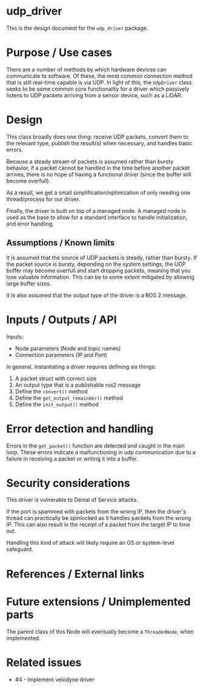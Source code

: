 udp_driver
===============

This is the design document for the `udp_driver` package.


# Purpose / Use cases
<!-- Required -->
<!-- Things to consider:
    - Why did we implement this feature? -->

There are a number of methods by which hardware devices can communicate to software.
Of these, the most common connection method that is still real-time capable is via UDP.
In light of this, the `UdpDriver` class seeks to be some common core functionality for
a driver which passively listens to UDP packets arriving from a sensor device, such as
a LiDAR.

# Design
<!-- Required -->
<!-- Things to consider:
    - How does it work? -->

This class broadly does one thing: receive UDP packets, convert them to the relevant type,
publish the result(s) when necessary, and handles basic errors.

Because a steady stream of packets is assumed rather than bursty behavior, if a packet
cannot be handled in the time before another packet arrives, there is no hope of having
a functional driver (since the buffer will become overfull).

As a result, we get a small simplification/optimization of only needing one thread/process for
our driver.

Finally, the driver is built on top of a managed node. A managed node is
used as the base to allow for a standard interface to handle initialization, and error handling.


## Assumptions / Known limits
<!-- Required -->

It is assumed that the source of UDP packets is steady, rather than bursty.
If the packet source is bursty, depending on the system settings, the UDP buffer may
become overfull and start dropping packets, meaning that you lose valuable information.
This can be to some extent mitigated by allowing large buffer sizes.

It is also assumed that the output type of the driver is a ROS 2 message.

# Inputs / Outputs / API
<!-- Required -->
<!-- Things to consider:
    - How do you use the package / API? -->
    
    
Inputs:

- Node parameters (Node and topic names)
- Connection parameters (IP and Port)


In general, instantiating a driver requires defining six things:

1. A packet struct with correct size
2. An output type that is a publishable ros2 message
3. Define the `convert()` method
4. Define the `get_output_remainder()` method
5. Define the `init_output()` method



# Error detection and handling
<!-- Required -->

Errors in the `get_packet()` function are detected and caught in the main loop. These errors 
indicate a malfunctioning in udp communication due to a failure in receiving a packet or writing
 it into a buffer.

# Security considerations
<!-- Required -->
<!-- Things to consider:
- Spoofing (How do you check for and handle fake input?)
- Tampering (How do you check for and handle tampered input?)
- Repudiation (How are you affected by the actions of external actors?).
- Information Disclosure (Can data leak?).
- Denial of Service (How do you handle spamming?).
- Elevation of Privilege (Do you need to change permission levels during execution?) -->

This driver is vulnerable to Denial of Service attacks.

If the port is spammed with packets from the wrong IP, then the driver's thread can practically
be spinlocked as it handles packets from the wrong IP. This can also result in the receipt of a
packet from the target IP to time out.

Handling this kind of attack will likely require an OS or system-level safeguard.


# References / External links
<!-- Optional -->


# Future extensions / Unimplemented parts
<!-- Optional -->

The parent class of this Node will eventually become a `ThreadedNode`, when implemented.


# Related issues
<!-- Required -->
- #4 - Implement velodyne driver